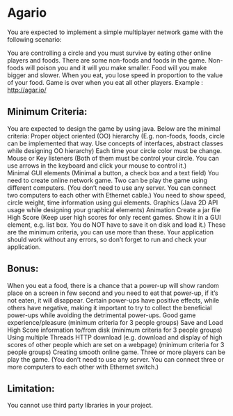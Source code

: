 # Agario

You are expected to implement a simple multiplayer network game with the following scenario:

You are controlling a circle and you must survive by eating other online players and
foods. There are some non-foods and foods in the game. Non-foods will poison you and it
will you make smaller. Food will you make bigger and slower. When you eat, you lose speed
in proportion to the value of your food. Game is over when you eat all other players.
Example : http://agar.io/

## Minimum Criteria:

You are expected to design the game by using java. Below are the minimal criteria:
  Proper object oriented (OO) hierarchy (E.g. non-foods, foods, circle can be implemented that
way. Use concepts of interfaces, abstract classes while designing OO hierarchy)
  Each time your circle color must be change.
  Mouse or Key listeners (Both of them must be control your circle. You can use arrows in the
keyboard and click your mouse to control it.)  
  Minimal GUI elements (Minimal a button, a check box and a text field)
  You need to create online network game. Two can be play the game using different computers.
(You don’t need to use any server. You can connect two computers to each other with Ethernet
cable.)
  You need to show speed, circle weight, time information using gui elements.
  Graphics (Java 2D API usage while designing your graphical elements)
  Animation
  Create a jar file
  High Score (Keep user high scores for only recent games. Show it in a GUI element, e.g. list box.
You do NOT have to save it on disk and load it.)
These are the minimum criteria, you can use more than these. Your application should work
without any errors, so don’t forget to run and check your application.

## Bonus:

  When you eat a food, there is a chance that a power-up will show random place on a screen
in few second and you need to eat that power-up, if it’s not eaten, it will disappear. Certain
power-ups have positive effects, while others have negative, making it important to try to
collect the beneficial power-ups while avoiding the detrimental power-ups.
  Good game experience/pleasure (minimum criteria for 3 people groups)
  Save and Load High Score information to/from disk (minimum criteria for 3 people groups)
  Using multiple Threads
  HTTP download (e.g. download and display of high scores of other people which are set on a
webpage) (minimum criteria for 3 people groups)
  Creating smooth online game.
  Three or more players can be play the game. (You don’t need to use any server. You can
connect three or more computers to each other with Ethernet switch.)

## Limitation:
You cannot use third party libraries in your project.







